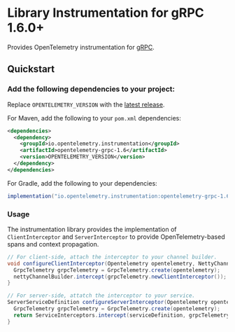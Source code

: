 # Library Instrumentation for gRPC 1.6.0+

Provides OpenTelemetry instrumentation for [gRPC](https://grpc.io/).

## Quickstart

### Add the following dependencies to your project:

Replace `OPENTELEMETRY_VERSION` with the [latest release](https://search.maven.org/search?q=g:io.opentelemetry.instrumentation%20AND%20a:opentelemetry-grpc-1.6).

For Maven, add the following to your `pom.xml` dependencies:

```xml
<dependencies>
  <dependency>
    <groupId>io.opentelemetry.instrumentation</groupId>
    <artifactId>opentelemetry-grpc-1.6</artifactId>
    <version>OPENTELEMETRY_VERSION</version>
  </dependency>
</dependencies>
```

For Gradle, add the following to your dependencies:

```groovy
implementation("io.opentelemetry.instrumentation:opentelemetry-grpc-1.6:OPENTELEMETRY_VERSION")
```

### Usage

The instrumentation library provides the implementation of `ClientInterceptor` and `ServerInterceptor` to provide OpenTelemetry-based spans and context propagation.

```java
// For client-side, attach the interceptor to your channel builder.
void configureClientInterceptor(Opentelemetry opentelemetry, NettyChannelBuilder nettyChannelBuilder) {
  GrpcTelemetry grpcTelemetry = GrpcTelemetry.create(opentelemetry);
  nettyChannelBuilder.intercept(grpcTelemetry.newClientInterceptor());
}

// For server-side, attatch the interceptor to your service.
ServerServiceDefinition configureServerInterceptor(Opentelemetry opentelemetry, ServerServiceDefinition serviceDefinition) {
  GrpcTelemetry grpcTelemetry = GrpcTelemetry.create(opentelemetry);
  return ServiceInterceptors.intercept(serviceDefinition, grpcTelemetry.newServerInterceptor());
}
```
